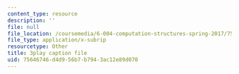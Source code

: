 ```yaml
---
content_type: resource
description: ''
file: null
file_location: /coursemedia/6-004-computation-structures-spring-2017/75646746d4d956b7b7943ac12e89d070_iQR_6f5Jdns.vtt
file_type: application/x-subrip
resourcetype: Other
title: 3play caption file
uid: 75646746-d4d9-56b7-b794-3ac12e89d070
---
```

